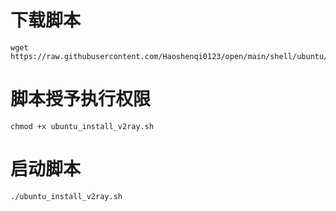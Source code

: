 # 下载脚本
    wget https://raw.githubusercontent.com/Haoshenqi0123/open/main/shell/ubuntu/ubuntu_install_v2ray.sh
# 脚本授予执行权限
    chmod +x ubuntu_install_v2ray.sh
# 启动脚本
    ./ubuntu_install_v2ray.sh